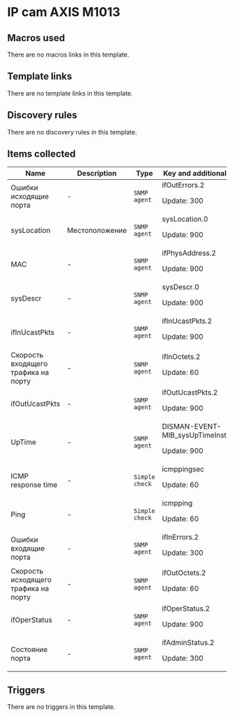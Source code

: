 # IP cam AXIS M1013

## Macros used

There are no macros links in this template.

## Template links

There are no template links in this template.

## Discovery rules

There are no discovery rules in this template.

## Items collected

|Name|Description|Type|Key and additional info|
|----|-----------|----|----|
|Ошибки исходящие порта|<p>-</p>|`SNMP agent`|ifOutErrors.2<p>Update: 300</p>|
|sysLocation|<p>Местоположение</p>|`SNMP agent`|sysLocation.0<p>Update: 900</p>|
|MAC|<p>-</p>|`SNMP agent`|ifPhysAddress.2<p>Update: 900</p>|
|sysDescr|<p>-</p>|`SNMP agent`|sysDescr.0<p>Update: 900</p>|
|ifInUcastPkts|<p>-</p>|`SNMP agent`|ifInUcastPkts.2<p>Update: 900</p>|
|Скорость входящего трафика на порту|<p>-</p>|`SNMP agent`|ifInOctets.2<p>Update: 60</p>|
|ifOutUcastPkts|<p>-</p>|`SNMP agent`|ifOutUcastPkts.2<p>Update: 900</p>|
|UpTime|<p>-</p>|`SNMP agent`|DISMAN-EVENT-MIB_sysUpTimeInstance<p>Update: 900</p>|
|ICMP response time|<p>-</p>|`Simple check`|icmppingsec<p>Update: 60</p>|
|Ping|<p>-</p>|`Simple check`|icmpping<p>Update: 60</p>|
|Ошибки входящие порта|<p>-</p>|`SNMP agent`|ifInErrors.2<p>Update: 300</p>|
|Скорость исходящего трафика на порту|<p>-</p>|`SNMP agent`|ifOutOctets.2<p>Update: 60</p>|
|ifOperStatus|<p>-</p>|`SNMP agent`|ifOperStatus.2<p>Update: 900</p>|
|Cостояние порта|<p>-</p>|`SNMP agent`|ifAdminStatus.2<p>Update: 300</p>|


## Triggers

There are no triggers in this template.

